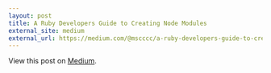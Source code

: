 ```yaml
---
layout: post
title: A Ruby Developers Guide to Creating Node Modules
external_site: medium
external_url: https://medium.com/@mscccc/a-ruby-developers-guide-to-creating-node-modules-923c53febf2c#.ovkslkfvc
---
```

<!-- link[https://medium.com/@mscccc/a-ruby-developers-guide-to-creating-node-modules-923c53febf2c#.ovkslkfvc] -->

View this post on [Medium](https://medium.com/@mscccc/a-ruby-developers-guide-to-creating-node-modules-923c53febf2c#.ovkslkfvc).
